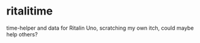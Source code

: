 # ritalitime
time-helper and data for Ritalin Uno, scratching my own itch, could maybe help others?
